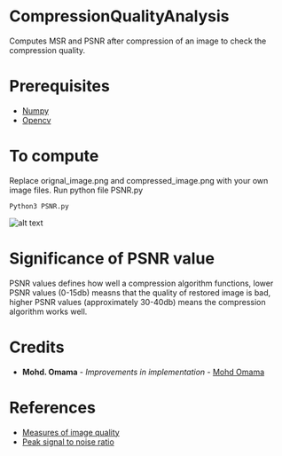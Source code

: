 # CompressionQualityAnalysis
Computes MSR and PSNR after compression of an image to check the compression quality.

# Prerequisites
* [Numpy](http://www.numpy.org/)
* [Opencv](https://opencv.org/)

# To compute
Replace orignal_image.png and compressed_image.png with your own image files. 
Run python file PSNR.py
```
Python3 PSNR.py
```

![alt text](https://github.com/vasutomar/CompressionQualityAnalysis/blob/master/example_image.jpg "Example_image")

# Significance of PSNR value
PSNR values defines how well a compression algorithm functions, lower PSNR values (0-15db) measns that the quality of restored image is bad, higher PSNR values (approximately 30-40db) means the compression algorithm works well. 

# Credits
* **Mohd. Omama** - *Improvements in implementation* - [Mohd Omama](https://github.com/mohdomama)

# References
* [Measures of image quality](https://homepages.inf.ed.ac.uk/rbf/CVonline/LOCAL_COPIES/VELDHUIZEN/node18.html) 
* [Peak signal to noise ratio](https://en.wikipedia.org/wiki/Peak_signal-to-noise_ratio)
